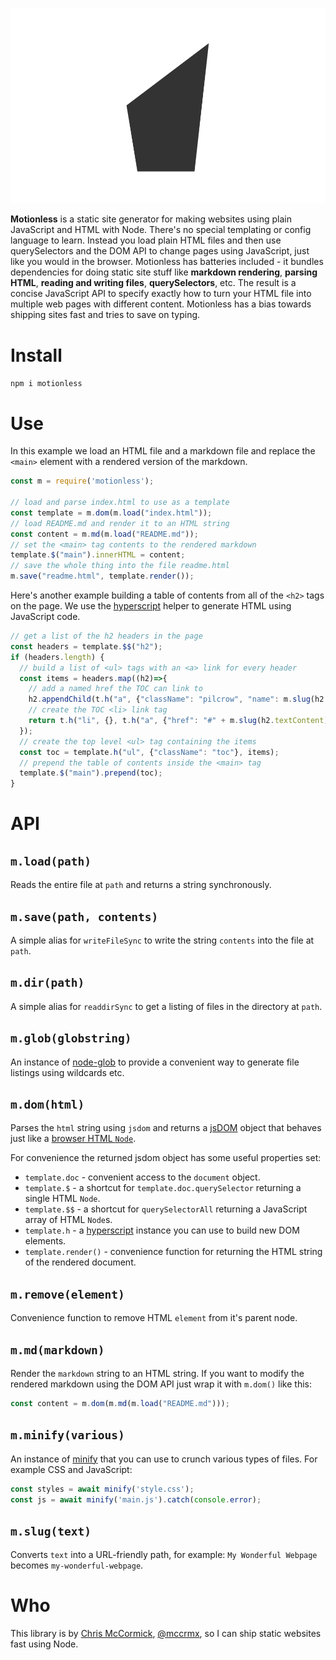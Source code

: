 <p align="center">
  <img src="logo.svg?sanitize=true" alt="motionless logo"><br/>
</p>

**Motionless** is a static site generator for making websites using plain JavaScript and HTML with Node. There's no special templating or config language to learn. Instead you load plain HTML files and then use querySelectors and the DOM API to change pages using JavaScript, just like you would in the browser. Motionless has batteries included - it bundles dependencies for doing static site stuff like **markdown rendering**, **parsing HTML**, **reading and writing files**, **querySelectors**, etc. The result is a concise JavaScript API to specify exactly how to turn your HTML file into multiple web pages with different content. Motionless has a bias towards shipping sites fast and tries to save on typing.

# Install

`npm i motionless`

# Use

In this example we load an HTML file and a markdown file and replace the `<main>` element with a rendered version of the markdown.

```javascript
const m = require('motionless');

// load and parse index.html to use as a template
const template = m.dom(m.load("index.html"));
// load README.md and render it to an HTML string
const content = m.md(m.load("README.md"));
// set the <main> tag contents to the rendered markdown
template.$("main").innerHTML = content;
// save the whole thing into the file readme.html
m.save("readme.html", template.render());
```

Here's another example building a table of contents from all of the `<h2>` tags on the page. We use the [hyperscript](https://github.com/hyperhype/hyperscript) helper to generate HTML using JavaScript code.

```javascript
// get a list of the h2 headers in the page
const headers = template.$$("h2");
if (headers.length) {
  // build a list of <ul> tags with an <a> link for every header
  const items = headers.map((h2)=>{
    // add a named href the TOC can link to
    h2.appendChild(t.h("a", {"className": "pilcrow", "name": m.slug(h2.textContent)}, " "))
    // create the TOC <li> link tag
    return t.h("li", {}, t.h("a", {"href": "#" + m.slug(h2.textContent)}, h2.textContent));
  });
  // create the top level <ul> tag containing the items
  const toc = template.h("ul", {"className": "toc"}, items);
  // prepend the table of contents inside the <main> tag
  template.$("main").prepend(toc);
}
```

# API

## `m.load(path)`

Reads the entire file at `path` and returns a string synchronously.

## `m.save(path, contents)`

A simple alias for `writeFileSync` to write the string `contents` into the file at `path`.

## `m.dir(path)`

A simple alias for `readdirSync` to get a listing of files in the directory at `path`.

## `m.glob(globstring)`

An instance of [node-glob](https://github.com/isaacs/node-glob) to provide a convenient way to generate file listings using wildcards etc.

## `m.dom(html)`

Parses the `html` string using `jsdom` and returns a [jsDOM](https://www.npmjs.com/package/jsdom) object that behaves just like a [browser HTML `Node`](https://developer.mozilla.org/en-US/docs/Web/API/Node).

For convenience the returned jsdom object has some useful properties set:

 * `template.doc` - convenient access to the `document` object.
 * `template.$` - a shortcut for `template.doc.querySelector` returning a single HTML `Node`.
 * `template.$$` - a shortcut for `querySelectorAll` returning a JavaScript array of HTML `Node`s.
 * `template.h` - a [hyperscript](https://github.com/hyperhype/hyperscript) instance you can use to build new DOM elements.
 * `template.render()` - convenience function for returning the HTML string of the rendered document.

## `m.remove(element)`

Convenience function to remove HTML `element` from it's parent node.

## `m.md(markdown)`

Render the `markdown` string to an HTML string. If you want to modify the rendered markdown using the DOM API just wrap it with `m.dom()` like this:

```javascript
const content = m.dom(m.md(m.load("README.md")));
```

## `m.minify(various)`

An instance of [minify](https://coderaiser.github.io/minify/) that you can use to crunch various types of files. For example CSS and JavaScript:

```javascript
const styles = await minify('style.css');
const js = await minify('main.js').catch(console.error);
```

## `m.slug(text)`

Converts `text` into a URL-friendly path, for example: `My Wonderful Webpage` becomes `my-wonderful-webpage`.

# Who

This library is by [Chris McCormick](https://mccormick.cx/), [@mccrmx](https://twitter.com/mccrmx), so I can ship static websites fast using Node.
